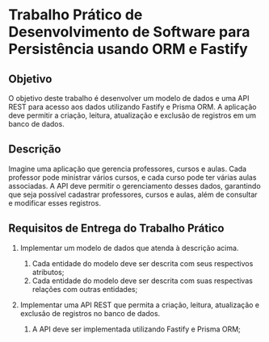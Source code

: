 # Trabalho Prático de Desenvolvimento de Software para Persistência usando ORM e Fastify

## Objetivo

O objetivo deste trabalho é desenvolver um modelo de dados e uma API REST para acesso aos dados utilizando Fastify e Prisma ORM. A aplicação deve permitir a criação, leitura, atualização e exclusão de registros em um banco de dados.

## Descrição

Imagine uma aplicação que gerencia professores, cursos e aulas. Cada professor pode ministrar vários cursos, e cada curso pode ter várias aulas associadas. A API deve permitir o gerenciamento desses dados, garantindo que seja possível cadastrar professores, cursos e aulas, além de consultar e modificar esses registros.

## Requisitos de Entrega do Trabalho Prático

1. Implementar um modelo de dados que atenda à descrição acima.
   1. Cada entidade do modelo deve ser descrita com seus respectivos atributos;
   2. Cada entidade do modelo deve ser descrita com suas respectivas relações com outras entidades;

2. Implementar uma API REST que permita a criação, leitura, atualização e exclusão de registros no banco de dados.
   1. A API deve ser implementada utilizando Fastify e Prisma ORM;
